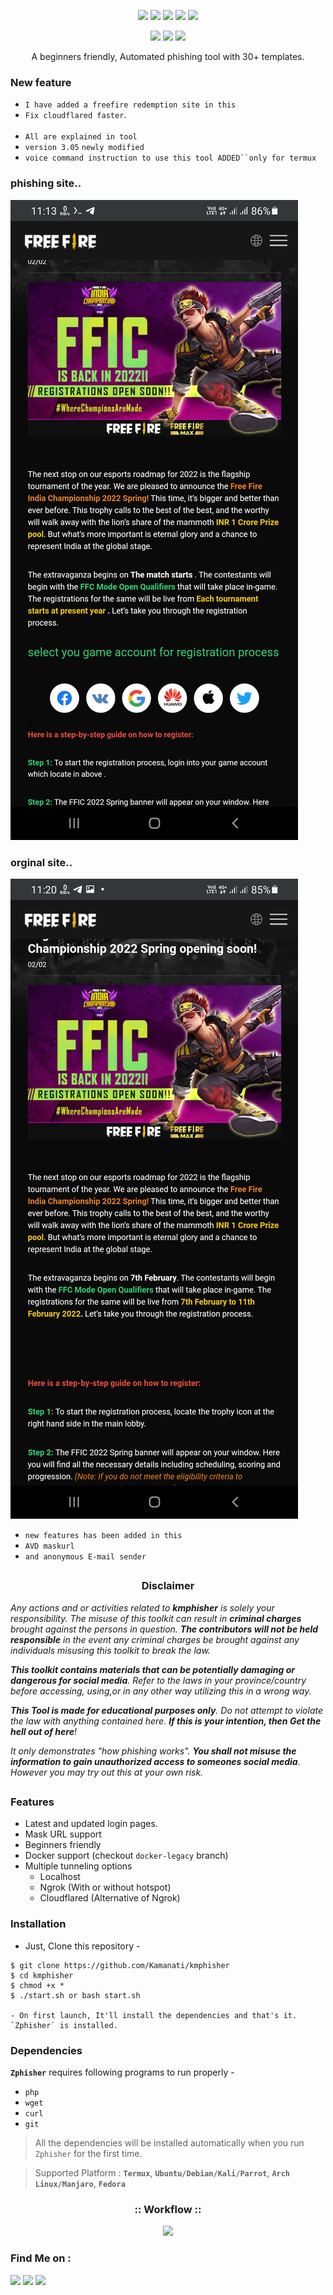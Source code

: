 <!-- kmphisher -->

<p align="center">
  <img src="https://img.shields.io/badge/Version-3.0-green?style=for-the-badge">
  <img src="https://img.shields.io/github/license/kamanati/zphisher?style=for-the-badge">
  <img src="https://img.shields.io/github/stars/kamanati/zphisher?style=for-the-badge">
  <img src="https://img.shields.io/github/issues/kamanati/zphisher?color=red&style=for-the-badge">
  <img src="https://img.shields.io/github/forks/kamanati/zphisher?color=teal&style=for-the-badge">
</p>

<p align="center">
  <img src="https://img.shields.io/badge/Author-hasan--fq-cyan?style=flat-square">
  <img src="https://img.shields.io/badge/Open%20Source-Yes-cyan?style=flat-square">
  <img src="https://img.shields.io/badge/Written%20In-Bash-cyan?style=flat-square">
</p>

<p align="center">A beginners friendly, Automated phishing tool with 30+ templates.</p>

### New feature 

- `I have added a freefire redemption site in this`
- `Fix cloudflared faster`.<br><br>
- `All are explained in tool` <br>
- `version 3.05` `newly modified` <br>
- `voice command instruction to use this tool ADDED``only for termux `

### phishing site..
![screenshot](.imgs/Screenshot_20220610-111323_Chrome.png)

### orginal site..
![screenshot](.imgs/Pic2.png)

- `new features has been added in this`
- `AVD maskurl`
- `and anonymous E-mail sender`

##
<h3><p align="center">Disclaimer</p></h3>

<i>Any actions and or activities related to <b>kmphisher</b> is solely your responsibility. The misuse of this toolkit can result in <b>criminal charges</b> brought against the persons in question. <b>The contributors will not be held responsible</b> in the event any criminal charges be brought against any individuals misusing this toolkit to break the law.

<b>This toolkit contains materials that can be potentially damaging or dangerous for social media</b>. Refer to the laws in your province/country before accessing, using,or in any other way utilizing this in a wrong way.

<b>This Tool is made for educational purposes only</b>. Do not attempt to violate the law with anything contained here. <b>If this is your intention, then Get the hell out of here</b>!

It only demonstrates "how phishing works". <b>You shall not misuse the information to gain unauthorized access to someones social media</b>. However you may try out this at your own risk.</i>

##

### Features

- Latest and updated login pages.
- Mask URL support 
- Beginners friendly
- Docker support (checkout `docker-legacy` branch)
- Multiple tunneling options
  - Localhost
  - Ngrok (With or without hotspot)
  - Cloudflared (Alternative of Ngrok)


### Installation

- Just, Clone this repository -
```
$ git clone https://github.com/Kamanati/kmphisher
$ cd kmphisher
$ chmod +x *
$ ./start.sh or bash start.sh

- On first launch, It'll install the dependencies and that's it. `Zphisher` is installed.

```

### Dependencies

**`Zphisher`** requires following programs to run properly - 
- `php`
- `wget`
- `curl`
- `git`

> All the dependencies will be installed automatically when you run `Zphisher` for the first time.

> Supported Platform : **`Termux`**, **`Ubuntu/Debian/Kali/Parrot`**, **`Arch Linux/Manjaro`**, **`Fedora`**


<h3 align="center">
:: Workflow ::
</h3>
<p align="center">
<img src=".imgs/Gif2.gif"/>
</p>


### Find Me on :
<p align="left">
  <a href="https://github.com/Kamanati/zphisher" target="_blank"><img src="https://img.shields.io/badge/Github-kamanati-zph-green?style=for-the-badge&logo=github"></a>
  <a href="https://www.instagram.com/hasanfq6" target="_blank"><img src="https://img.shields.io/badge/IG-%40hasanfq6-red?style=for-the-badge&logo=instagram"></a>
  <a href="https://chat.whatsapp.com/9629013836" target="_blank"><img src="https://img.shields.io/badge/Chat-whatsapp-blue?style=for-the-badge&logo=whatsapp"></a>
</p>

